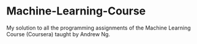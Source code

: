 # Machine-Learning-Course

My solution to all the programming assignments of the Machine Learning Course (Coursera) taught by Andrew Ng.
